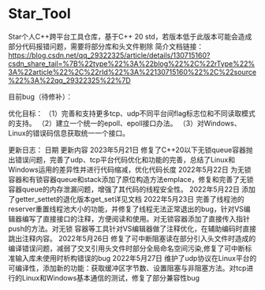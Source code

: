 # Star_Tool
Star个人C++跨平台工具仓库，基于C++ 20 std，若版本低于此版本可能会造成部分代码报错问题，需要将部分库和头文件剔除
简介文档链接：
https://blog.csdn.net/qq_29322325/article/details/130715160?csdn_share_tail=%7B%22type%22%3A%22blog%22%2C%22rType%22%3A%22article%22%2C%22rId%22%3A%22130715160%22%2C%22source%22%3A%22qq_29322325%22%7D

目前bug（待修补）：


优化目标：
（1）完善和支持更多tcp、udp不同平台间flag标志位和不同读取模式的支持。
（2）建立一个统一的epoll、epoll接口办法。
（3）对Windows、Linux的错误码信息获取统一一个接口。

更新日志：
日期                    更新内容
2023年5月21日            修复了C++20以下无锁queue容器抛出错误问题，完善了udp、tcp平台代码优化和功能的完善，总结了Linux和Windows运用的差异性并进行代码缩减，优化代码长度
2022年5月22日            为无锁容器和有锁容器queue和stack添加了原位构造方法emplace，修复和完善了无锁容器queue的内存泄漏问题，增强了其代码的线程安全性。
2022年5月22日            添加了getter_settet的退化版本get_set详见文档
2022年5月23日            完善了线程池的reserver重置线程池大小的功能，并修复了线程无法正常退出的bug，针对VS编辑器编写了直接接口的注释，方便阅读和使用。对无锁容器添加了直接传入指针push的方法。对无锁                          容器等工具针对VS编辑器做了注释优化，在辅助编码时直接跳出注释内容。
2022年5月26日            修复了可中断阻塞读在部分引入头文件时造成的编译错误问题，减弱了交叉引用头文件时部分全局命名空间污染,修复了可中断标准输入库未使用时析构错误的bug
2022年5月27日            维护了udp协议在Linux平台的可编译性，添加新的功能：获取缓冲区字节数、设置阻塞与非阻塞方法。对tcp进行的Linux和Windows基本通信的测试，修复了部分兼容性bug
